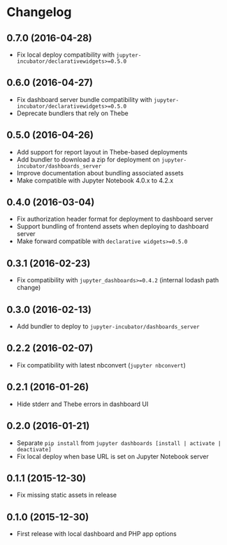 # Changelog

## 0.7.0 (2016-04-28)

* Fix local deploy compatibility with `jupyter-incubator/declarativewidgets>=0.5.0`

## 0.6.0 (2016-04-27)

* Fix dashboard server bundle compatibility with `jupyter-incubator/declarativewidgets>=0.5.0`
* Deprecate bundlers that rely on Thebe

## 0.5.0 (2016-04-26)

* Add support for report layout in Thebe-based deployments
* Add bundler to download a zip for deployment on `jupyter-incubator/dashboards_server`
* Improve documentation about bundling associated assets
* Make compatible with Jupyter Notebook 4.0.x to 4.2.x

## 0.4.0 (2016-03-04)

* Fix authorization header format for deployment to dashboard server
* Support bundling of frontend assets when deploying to dashboard server
* Make forward compatible with `declarative widgets>=0.5.0`

## 0.3.1 (2016-02-23)

* Fix compatibility with `jupyter_dashboards>=0.4.2` (internal lodash path change)

## 0.3.0 (2016-02-13)

* Add bundler to deploy to `jupyter-incubator/dashboards_server`

## 0.2.2 (2016-02-07)

* Fix compatibility with latest nbconvert (`jupyter nbconvert`)

## 0.2.1 (2016-01-26)

* Hide stderr and Thebe errors in dashboard UI

## 0.2.0 (2016-01-21)

* Separate `pip install` from `jupyter dashboards [install | activate | deactivate]`
* Fix local deploy when base URL is set on Jupyter Notebook server

## 0.1.1 (2015-12-30)

* Fix missing static assets in release

## 0.1.0 (2015-12-30)

* First release with local dashboard and PHP app options
